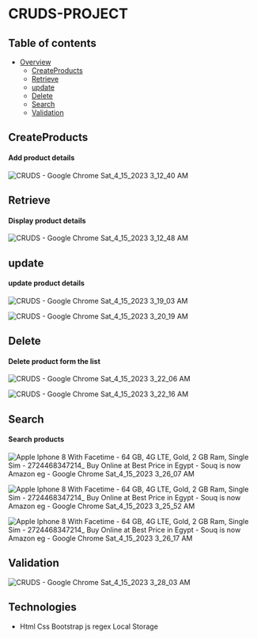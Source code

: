 # CRUDS-PROJECT

## Table of contents

-   [Overview](#overview)
    -   [CreateProducts](#CreateProducts)
    -   [Retrieve](#Retrieve)
    -   [update](#update)
    -   [Delete](#Delete)
    -   [Search](#Search)
    -   [Validation](#Validation)
    
    
    
## CreateProducts

#### Add product details


![CRUDS - Google Chrome Sat_4_15_2023 3_12_40 AM](https://user-images.githubusercontent.com/87098443/232176006-b0011452-9820-4183-8207-b036b0f3dc0d.png)


## Retrieve

#### Display product details

![CRUDS - Google Chrome Sat_4_15_2023 3_12_48 AM](https://user-images.githubusercontent.com/87098443/232176047-d422395b-2111-49ba-a370-0bc184916f11.png)


## update

#### update product details

![CRUDS - Google Chrome Sat_4_15_2023 3_19_03 AM](https://user-images.githubusercontent.com/87098443/232176329-cd3be6d0-50e1-44aa-877b-271769e54c35.png)

![CRUDS - Google Chrome Sat_4_15_2023 3_20_19 AM](https://user-images.githubusercontent.com/87098443/232176334-a6ca1fdd-c8cb-4d3c-a0c7-d356d0329917.png)


## Delete

#### Delete product form the list
![CRUDS - Google Chrome Sat_4_15_2023 3_22_06 AM](https://user-images.githubusercontent.com/87098443/232176398-fa7d8883-6ef5-434c-962d-6f4bc58f614a.png)

![CRUDS - Google Chrome Sat_4_15_2023 3_22_16 AM](https://user-images.githubusercontent.com/87098443/232176400-432c5ca9-5b15-4059-88c7-39f2c5d467bd.png)


## Search

#### Search products

![Apple Iphone 8 With Facetime - 64 GB, 4G LTE, Gold, 2 GB Ram, Single Sim - 2724468347214_ Buy Online at Best Price in Egypt - Souq is now Amazon eg - Google Chrome Sat_4_15_2023 3_26_07 AM](https://user-images.githubusercontent.com/87098443/232176575-c5269fa7-20fe-4007-9674-bdba50d404bd.png)



![Apple Iphone 8 With Facetime - 64 GB, 4G LTE, Gold, 2 GB Ram, Single Sim - 2724468347214_ Buy Online at Best Price in Egypt - Souq is now Amazon eg - Google Chrome Sat_4_15_2023 3_25_52 AM](https://user-images.githubusercontent.com/87098443/232176577-23ad35db-e455-4cc3-a833-daa2b3b694a4.png)


![Apple Iphone 8 With Facetime - 64 GB, 4G LTE, Gold, 2 GB Ram, Single Sim - 2724468347214_ Buy Online at Best Price in Egypt - Souq is now Amazon eg - Google Chrome Sat_4_15_2023 3_26_17 AM](https://user-images.githubusercontent.com/87098443/232176585-b9ede48f-f39f-4a4d-a307-3e906b001626.png)



## Validation

![CRUDS - Google Chrome Sat_4_15_2023 3_28_03 AM](https://user-images.githubusercontent.com/87098443/232176633-0acda32c-9ff4-4a99-a3be-bdff55acaefa.png)


## Technologies

* Html
Css
Bootstrap
js
regex
Local Storage
